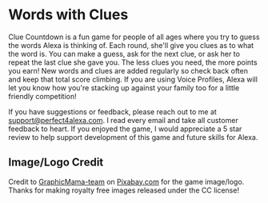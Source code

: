 # Words with Clues
Clue Countdown is a fun game for people of all ages where you try to guess the words Alexa is thinking of. Each round, she'll give you clues as to what the word is. You can make a guess, ask for the next clue, or ask her to repeat the last clue she gave you. The less clues you need, the more points you earn! New words and clues are added regularly so check back often and keep that total score climbing. If you are using Voice Profiles, Alexa will let you know how you're stacking up against your family too for a little friendly competition!

If you have suggestions or feedback, please reach out to me at support@perfect4alexa.com. I read every email and take all customer feedback to heart. If you enjoyed the game, I would appreciate a 5 star review to help support development of this game and future skills for Alexa.

## Image/Logo Credit

Credit to [GraphicMama-team](https://pixabay.com/en/users/GraphicMama-team-2641041/) on [Pixabay.com](https://pixabay.com/en/detective-searching-man-search-1424831/) for the game image/logo.  Thanks for making royalty free images released under the CC license!
